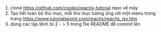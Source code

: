 1. clone https://github.com/cooleo/reactjs-tutorial repo về máy
2. Tạo hết toàn bộ thư mục, mỗi thư mục tương ứng với một menu trong trang 
https://www.tutorialspoint.com/reactjs/reactjs_jsx.htm
3. dùng các tập lênh từ 2 - > 5 trong file README để commit lên
